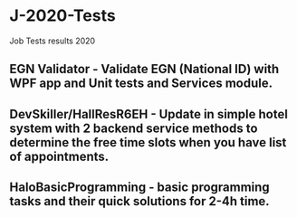 # J-2020-Tests
Job Tests results 2020

## EGN Validator - Validate EGN (National ID) with WPF app and Unit tests and Services module.
## DevSkiller/HallResR6EH - Update in simple hotel system with 2 backend service methods to determine the free time slots when you have list of appointments.
## HaloBasicProgramming - basic programming tasks and their quick solutions for 2-4h time.
